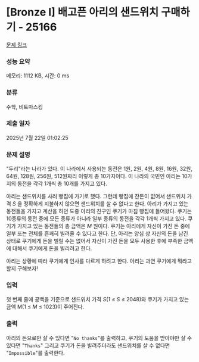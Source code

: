 # [Bronze I] 배고픈 아리의 샌드위치 구매하기 - 25166 

[문제 링크](https://www.acmicpc.net/problem/25166) 

### 성능 요약

메모리: 1112 KB, 시간: 0 ms

### 분류

수학, 비트마스킹

### 제출 일자

2025년 7월 22일 01:02:25

### 문제 설명

<p>"두리"라는 나라가 있다. 이 나라에서 사용되는 동전은 1원, 2원, 4원, 8원, 16원, 32원, 64원, 128원, 256원, 512원짜리 이렇게 총 10가지이다. 이 나라의 국민인 아리는 10가지의 동전을 각각 1개씩 총 10개를 가지고 있다.</p>

<p>아리는 샌드위치를 사러 빵집에 가기로 했다. 그런데 빵집에 잔돈이 없어서 샌드위치 가격 <em>S</em> 을 정확하게 지불하지 않으면 샌드위치를 살 수 없다고 한다. 아리가 가지고 있는 동전들을 가지고 계산을 하던 도중 아리의 친구인 쿠기가 마침 빵집에 들어왔다. 쿠기는 10종류의 동전 중에 모든 종류가 아니라 일부 종류의 동전을 각각 1개씩 가지고 있다. 쿠기가 가지고 있는 동전들의 총 금액은 <em>M</em> 원이다. 쿠기는 아리에게 자신이 가진 돈 중에 일부 또는 전체를 흔쾌히 빌려줄 수 있다고 한다. 단, 아리는 양심 상 자신의 돈을 남긴 상태로 쿠기에게 돈을 빌릴 수는 없어서 자신이 가진 돈을 모두 사용한 후에 부족한 금액에 대해서 쿠기에게 돈을 빌리려고 한다.</p>

<p>아리는 상황에 따라 쿠기에게 인사를 다르게 하려고 한다. 아리는 과연 쿠기에게 뭐라고 할지 구해보자!</p>

### 입력 

 <p>첫 번째 줄에 공백을 기준으로 샌드위치 가격 <em>S</em>(1 ≤ <em>S</em> ≤ 2048)와 쿠기가 가지고 있는 금액 M(1 ≤ <em>M</em> ≤ 1023)이 주어진다.</p>

### 출력 

 <p>아리의 돈으로만 살 수 있다면 "<code>No thanks</code>"를 출력하고, 쿠기의 도움을 받아야만 살 수 있다면 "<code>Thanks</code>" 그리고 쿠기가 돈을 빌려주더라도 샌드위치를 살 수 없다면 "<code>Impossible</code>"를 출력한다.</p>

